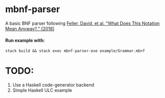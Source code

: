 # mbnf-parser
A basic BNF parser following [Feller, David, et al. "What Does This Notation Mean Anyway?." (2018)](https://arxiv.org/abs/1806.08771)


#### Run example with:
`stack build && stack exec mbnf-parser-exe example/Grammar.mbnf`


# TODO:
1. Use a Haskell code-generator backend
1. Simple Haskell ULC example
